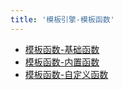 ```yaml
---
title: '模板引擎-模板函数'
---
```


- [模板函数-基础函数](/docs/核心组件/模板引擎/模板引擎-模板函数/模板函数-基础函数)
- [模板函数-内置函数](/docs/核心组件/模板引擎/模板引擎-模板函数/模板函数-内置函数)
- [模板函数-自定义函数](/docs/核心组件/模板引擎/模板引擎-模板函数/模板函数-自定义函数)
